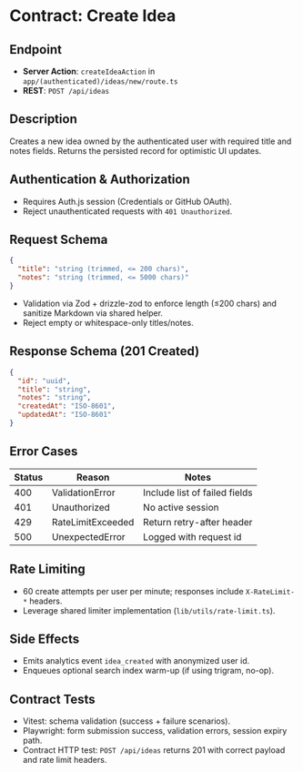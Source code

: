 # Contract: Create Idea

## Endpoint
- **Server Action**: `createIdeaAction` in `app/(authenticated)/ideas/new/route.ts`
- **REST**: `POST /api/ideas`

## Description
Creates a new idea owned by the authenticated user with required title and notes fields. Returns the persisted record for optimistic UI updates.

## Authentication & Authorization
- Requires Auth.js session (Credentials or GitHub OAuth).
- Reject unauthenticated requests with `401 Unauthorized`.

## Request Schema
```json
{
  "title": "string (trimmed, <= 200 chars)",
  "notes": "string (trimmed, <= 5000 chars)"
}
```
- Validation via Zod + drizzle-zod to enforce length (≤200 chars) and sanitize Markdown via shared helper.
- Reject empty or whitespace-only titles/notes.

## Response Schema (201 Created)
```json
{
  "id": "uuid",
  "title": "string",
  "notes": "string",
  "createdAt": "ISO-8601",
  "updatedAt": "ISO-8601"
}
```

## Error Cases
| Status | Reason | Notes |
|--------|--------|-------|
| 400 | ValidationError | Include list of failed fields |
| 401 | Unauthorized | No active session |
| 429 | RateLimitExceeded | Return retry-after header |
| 500 | UnexpectedError | Logged with request id |

## Rate Limiting
- 60 create attempts per user per minute; responses include `X-RateLimit-*` headers.
- Leverage shared limiter implementation (`lib/utils/rate-limit.ts`).

## Side Effects
- Emits analytics event `idea_created` with anonymized user id.
- Enqueues optional search index warm-up (if using trigram, no-op).

## Contract Tests
- Vitest: schema validation (success + failure scenarios).
- Playwright: form submission success, validation errors, session expiry path.
- Contract HTTP test: `POST /api/ideas` returns 201 with correct payload and rate limit headers.
